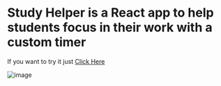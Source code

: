 <h1>Study Helper is a React app to help students focus in their work with a custom timer</h1>

If you want to try it just [Click Here](https://victoraav.github.io/studyhelper/)

![image](https://user-images.githubusercontent.com/66449550/194205111-1fdbf586-c420-4afb-a8ca-42a83b29ef8a.png)
